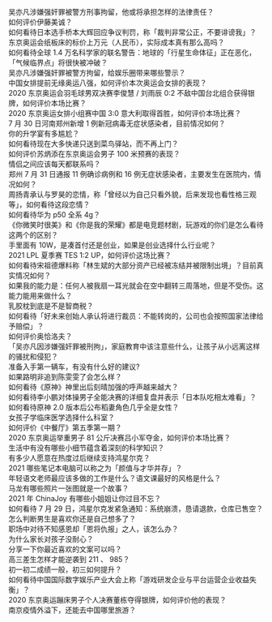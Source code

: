 吴亦凡涉嫌强奸罪被警方刑事拘留，他或将承担怎样的法律责任？  
如何评价伊藤美诚？  
如何看待日本选手桥本大辉回应争议判罚，称「裁判非常公正，不要诽谤我」？  
东京奥运会纸板床的标价上万元（人民币），实际成本真有那么高吗？  
如何看待全球 1.4 万名科学家的联名警告：地球的「行星生命体征」正在恶化，「气候临界点」将很快被冲破？  
吴亦凡涉嫌强奸罪被警方拘留，给娱乐圈带来哪些警示？  
中国女排提前无缘奥运八强，如何评价本次奥运会女排的表现？  
2020 东京奥运会羽毛球男双决赛李俊慧 / 刘雨辰 0:2 不敌中国台北组合获得银牌，如何评价本场比赛？  
2020 东京奥运女排小组赛中国 3:0 意大利取得首胜，如何评价本场比赛？  
7 月 30 日河南郑州新增 1 例新冠病毒无症状感染者，目前情况如何？  
你的升学宴有多尴尬？  
如何看待现在大多快递只送到菜鸟驿站，而不再上门？  
如何评价苏炳添在东京奥运会男子 100 米预赛的表现？  
情侣之间应该每天都联系吗？  
郑州 7 月 31 日通报 11 例确诊病例和 16 例无症状感染者，主要发生在医院内，情况如何？  
周扬青承认与罗昊的恋情，称「曾经以为自己只看外貌，后来发现也看性格三观等」，如何看待这段恋情？  
如何看待华为 p50 全系 4g？  
《你微笑时很美》和《你是我的荣耀》都是电竞题材剧，玩游戏的你们是怎么看待这两个的区别？  
手里面有 10W，是凑首付还是创业，如果是创业选择什么行业呢？  
2021 LPL 夏季赛 TES 1:2 UP，如何评价这场比赛？  
如何看待宋祖德爆料称「林生斌的大部分资产已经被冻结并被限制出境」？目前真实情况如何？  
如果我的能力是：任何人被我扇一耳光就会在空中翻转三周落地，但是不受伤。这能力能用来做什么？  
乳胶枕到底是不是智商税？  
如何看待「好未来创始人承认将进行裁员：不能转岗的，公司也会按照国家法律给予赔偿」？  
如何评价奥恰洛夫？  
「吴亦凡因涉嫌强奸罪被刑拘」，家庭教育中该注意些什么，让孩子从小远离这样的骚扰和侵犯？  
准备入手第一辆车，有没有什么好的建议?  
如果路明非追到陈雯雯了会怎么样？  
如何看待《原神》神里出后刻晴加强的呼声越来越大？  
如何看待李小鹏对体操男子全能决赛的详细复盘并表示「日本队吃相太难看」？  
如何看待原神 2.0 版本后公布稻妻角色几乎全是女性？  
女孩子学临床医学选择什么科室？  
如何评价《中餐厅》第五季第一期？  
2020 东京奥运举重男子 81 公斤决赛吕小军夺金，如何评价本场比赛？  
生活中有没有哪些小细节蕴含着深刻的科学知识？  
有多少人愿意在热度过后继续支持鸿星尔克？  
2021 哪些笔记本电脑可以称之为「颜值与才华并存」？  
年轻语文老师最应该多做的工作是什么？语文课最好的风格是什么？  
马龙有哪些照片一张图就是一个故事？  
2021 年 ChinaJoy 有哪些小姐姐让你过目不忘？  
如何看待 7 月 29 日，鸿星尔克发紧急通知：系统崩溃，恳请退款，仓库已售空？  
怎么判断男生是喜欢你还是自己想多了？  
职场中对待不知感恩却「恩将仇报」之人，该怎么办？  
为什么家长对孩子没耐心？  
分享一下你最近喜欢的文案可以吗？  
高三差生怎样才能逆袭到 211 、 985？  
初一初二成绩一般，初三如何提升？  
如何看待中国国际数字娱乐产业大会上称「游戏研发企业与平台运营企业收益失衡」？  
2020 东京奥运蹦床男子个人决赛董栋夺得银牌，如何评价他的表现？  
南京疫情外溢下，还能去中国哪里旅游？  
